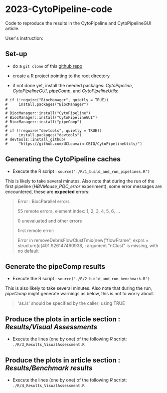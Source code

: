 # 2023-CytoPipeline-code
Code to reproduce the results in the CytoPipeline and CytoPipelineGUI article.

User's instruction:

## Set-up
- do a `git clone` of this [github repo](https://github.com/UCLouvain-CBIO/2023-CytoPipeline-code)

- create a R project pointing to the root directory

- if not done yet, install the needed packages: 
*CytoPipeline*, *CytoPipelineGUI*, *pipeComp*, 
and *CytoPipelineUtils*: 

```
# if (!require("BiocManager", quietly = TRUE))
#     install.packages("BiocManager")
# 
# BiocManager::install("CytoPipeline")
# BiocManager::install("CytoPipelineGUI")
# BiocManager::install("pipeComp")
#
# if (!require("devtools", quietly = TRUE))
#     install.packages("devtools")
# devtools::install_github(
#     "https://github.com/UCLouvain-CBIO/CytoPipelineUtils/")
```

## Generating the CytoPipeline caches 

- Execute the R script : `source("./R/1_build_and_run_pipelines.R")`  

This is likely to take several minutes. Also note that during the run 
of the first pipeline (*HBVMouse_PQC_error* experiment), 
some error messages are encountered, these are **expected** errors:  

> Error : BiocParallel errors
>
>  55 remote errors, element index: 1, 2, 3, 4, 5, 6, ...
>
>  0 unevaluated and other errors
>
>  first remote error:
>
> Error in removeDebrisFlowClustTmix(new("flowFrame", exprs = structure(c(401.926147460938, : argument "nClust" is missing, with no default

## Generate the pipeComp results

- Execute the R script : `source("./R/2_build_and_run_benchmark.R")`  

This is also likely to take several minutes. Also note that during the run, 
*pipeComp* might generate warnings as below, this is not to worry about.  

> 'as.is' should be specified by the caller; using TRUE

## Produce the plots in article section : _Results/Visual Assessments_

- Execute the lines (one by one) of the following *R* script:   
`./R/3_Results_VisualAssessment.R`

## Produce the plots in article section : _Results/Benchmark results_

- Execute the lines (one by one) of the following *R* script:   
`./R/4_Results_VisualAssessment.R`


